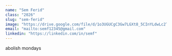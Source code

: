 ```yaml
---
name: "Sem Ferid"
class: "2026"
slug: "sem-ferid"
image: "https://drive.google.com/file/d/1o3UGUCgC3Gw7LGXt8_5CInYLdwLc2Tor/view?usp=sharing"
email: "mailto:semf12345@gmail.com"
linkedin: "https://linkedin.com/in/semf"
---
```

abolish mondays